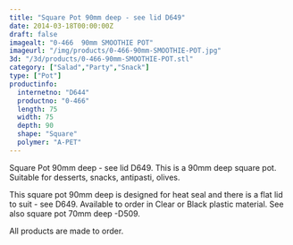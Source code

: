 ```yaml
---
title: "Square Pot 90mm deep - see lid D649"
date: 2014-03-18T00:00:00Z
draft: false
imagealt: "0-466  90mm SMOOTHIE POT"
imageurl: "/img/products/0-466-90mm-SMOOTHIE-POT.jpg"
3d: "/3d/products/0-466-90mm-SMOOTHIE-POT.stl"
category: ["Salad","Party","Snack"]
type: ["Pot"]
productinfo:
  internetno: "D644"
  productno: "0-466"
  length: 75
  width: 75
  depth: 90
  shape: "Square"
  polymer: "A-PET"
---
```

Square Pot 90mm deep - see lid D649. This is a 90mm deep square pot. Suitable for desserts, snacks, antipasti, olives.

This square pot 90mm deep is designed for heat seal and there is a flat lid to suit - see D649. Available to order in Clear or Black plastic material. See also square pot 70mm deep -D509.

All products are made to order.

 